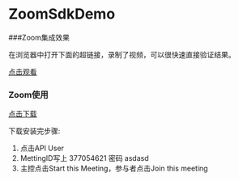 # ZoomSdkDemo

###Zoom集成效果

在浏览器中打开下面的超链接，录制了视频，可以很快速直接验证结果。

[点击观看](https://sabinetest.bj.bcebos.com/IMG_0548.MOV)

### Zoom使用

[点击下载](https://fir.im/d5s3)

下载安装完步骤:

1. 点击API User
2. MettingID写上 377054621  密码 asdasd
3. 主控点击Start this Meeting，参与者点击Join this meeting